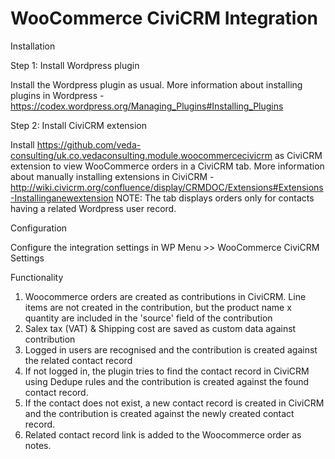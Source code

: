 # WooCommerce CiviCRM Integration

Installation

Step 1: Install Wordpress plugin

Install the Wordpress plugin as usual. More information about installing plugins in Wordpress - https://codex.wordpress.org/Managing_Plugins#Installing_Plugins

Step 2: Install CiviCRM extension

Install https://github.com/veda-consulting/uk.co.vedaconsulting.module.woocommercecivicrm as CiviCRM extension to view WooCommerce orders in a CiviCRM tab. More information about manually installing extensions in CiviCRM - http://wiki.civicrm.org/confluence/display/CRMDOC/Extensions#Extensions-Installinganewextension
NOTE: The tab displays orders only for contacts having a related Wordpress user record.

Configuration

Configure the integration settings in WP Menu >> WooCommerce CiviCRM Settings

Functionality

1. Woocommerce orders are created as contributions in CiviCRM. Line items are not created in the contribution, but the product name x quantity are included in the 'source' field of the contribution
2. Salex tax (VAT) & Shipping cost are saved as custom data against contribution
3. Logged in users are recognised and the contribution is created against the related contact record
4. If not logged in, the plugin tries to find the contact record in CiviCRM using Dedupe rules and the contribution is created against the found contact record.
5. If the contact does not exist, a new contact record is created in CiviCRM and the contribution is created against the newly created contact record.
6. Related contact record link is added to the Woocommerce order as notes.

